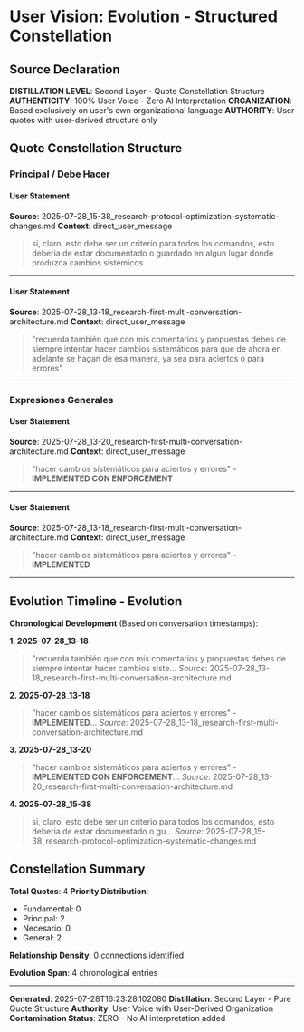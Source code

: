 # User Vision: Evolution - Structured Constellation

## Source Declaration
**DISTILLATION LEVEL**: Second Layer - Quote Constellation Structure
**AUTHENTICITY**: 100% User Voice - Zero AI Interpretation
**ORGANIZATION**: Based exclusively on user's own organizational language
**AUTHORITY**: User quotes with user-derived structure only

## Quote Constellation Structure

### Principal / Debe Hacer

#### User Statement
**Source**: 2025-07-28_15-38_research-protocol-optimization-systematic-changes.md
**Context**: direct_user_message

> si, claro, esto debe ser un criterio para todos los comandos, esto deberia de estar documentado o guardado en algun lugar donde produzca cambios sistemicos

---

#### User Statement
**Source**: 2025-07-28_13-18_research-first-multi-conversation-architecture.md
**Context**: direct_user_message

> "recuerda también que con mis comentarios y propuestas debes de siempre intentar hacer cambios sistemáticos para que de ahora en adelante se hagan de esa manera, ya sea para aciertos o para errores"

---

### Expresiones Generales

#### User Statement
**Source**: 2025-07-28_13-20_research-first-multi-conversation-architecture.md
**Context**: direct_user_message

> "hacer cambios sistemáticos para aciertos y errores" - **IMPLEMENTED CON ENFORCEMENT**

---

#### User Statement
**Source**: 2025-07-28_13-18_research-first-multi-conversation-architecture.md
**Context**: direct_user_message

> "hacer cambios sistemáticos para aciertos y errores" - **IMPLEMENTED**

---

## Evolution Timeline - Evolution

**Chronological Development** (Based on conversation timestamps):

**1. 2025-07-28_13-18**
> "recuerda también que con mis comentarios y propuestas debes de siempre intentar hacer cambios siste...
*Source*: 2025-07-28_13-18_research-first-multi-conversation-architecture.md

**2. 2025-07-28_13-18**
> "hacer cambios sistemáticos para aciertos y errores" - **IMPLEMENTED**...
*Source*: 2025-07-28_13-18_research-first-multi-conversation-architecture.md

**3. 2025-07-28_13-20**
> "hacer cambios sistemáticos para aciertos y errores" - **IMPLEMENTED CON ENFORCEMENT**...
*Source*: 2025-07-28_13-20_research-first-multi-conversation-architecture.md

**4. 2025-07-28_15-38**
> si, claro, esto debe ser un criterio para todos los comandos, esto deberia de estar documentado o gu...
*Source*: 2025-07-28_15-38_research-protocol-optimization-systematic-changes.md

## Constellation Summary

**Total Quotes**: 4
**Priority Distribution**: 
- Fundamental: 0
- Principal: 2
- Necesario: 0
- General: 2

**Relationship Density**: 0 connections identified

**Evolution Span**: 4 chronological entries

---

**Generated**: 2025-07-28T16:23:28.102080
**Distillation**: Second Layer - Pure Quote Structure
**Authority**: User Voice with User-Derived Organization
**Contamination Status**: ZERO - No AI interpretation added

